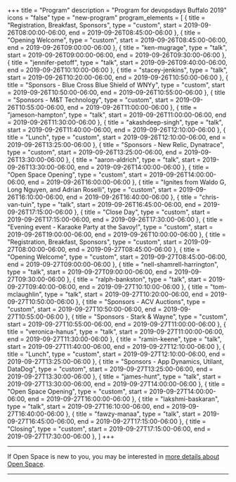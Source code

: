 +++
title = "Program"
description = "Program for devopsdays Buffalo 2019"
icons = "false"
type = "new-program"
program_elements = [
    { title = "Registration, Breakfast, Sponsors", type = "custom", start = 2019-09-26T08:00:00-06:00, end = 2019-09-26T08:45:00-06:00 },
    { title = "Opening Welcome", type = "custom", start = 2019-09-26T08:45:00-06:00, end = 2019-09-26T09:00:00-06:00 },
    { title = "ken-mugrage", type = "talk", start = 2019-09-26T09:00:00-06:00, end = 2019-09-26T09:30:00-06:00 },
    { title = "jennifer-petoff", type = "talk", start = 2019-09-26T09:40:00-06:00, end = 2019-09-26T10:10:00-06:00 },
    { title = "stacey-jenkins", type = "talk", start = 2019-09-26T10:20:00-06:00, end = 2019-09-26T10:50:00-06:00 },
    { title = "Sponsors - Blue Cross Blue Shield of WNYy", type = "custom", start = 2019-09-26T10:50:00-06:00, end = 2019-09-26T10:55:00-06:00 },
    { title = "Sponsors - M&T Technology", type = "custom", start = 2019-09-26T10:55:00-06:00, end = 2019-09-26T11:00:00-06:00 },
    { title = "jameson-hampton", type = "talk", start = 2019-09-26T11:00:00-06:00, end = 2019-09-26T11:30:00-06:00 },
    { title = "akashdeep-singh", type = "talk", start = 2019-09-26T11:40:00-06:00, end = 2019-09-26T12:10:00-06:00 },
    { title = "Lunch", type = "custom", start = 2019-09-26T12:10:00-06:00, end = 2019-09-26T13:25:00-06:00 },
    { title = "Sponsors - New Relic, Dynatrace", type = "custom", start = 2019-09-26T13:25:00-06:00, end = 2019-09-26T13:30:00-06:00 },
    { title = "aaron-aldrich", type = "talk", start = 2019-09-26T13:30:00-06:00, end = 2019-09-26T14:00:00-06:00 },
    { title = "Open Space Opening", type = "custom", start = 2019-09-26T14:00:00-06:00, end = 2019-09-26T16:00:00-06:00 },
    { title = "Ignites from Waldo G, Long Nguyen, and Adrian Roselli", type = "custom", start = 2019-09-26T16:10:00-06:00, end = 2019-09-26T16:40:00-06:00 },
    { title = "chris-van-tuin", type = "talk", start = 2019-09-26T16:45:00-06:00, end = 2019-09-26T17:15:00-06:00 },
    { title = "Close Day", type = "custom", start = 2019-09-26T17:15:00-06:00, end = 2019-09-26T17:30:00-06:00 },
    { title = "Evening event - Karaoke Party at the Savoy!", type = "custom", start = 2019-09-26T19:00:00-06:00, end = 2019-09-26T10:00:00-06:00 },
    { title = "Registration, Breakfast, Sponsors", type = "custom", start = 2019-09-27T08:00:00-06:00, end = 2019-09-27T08:45:00-06:00 },
    { title = "Opening Welcome", type = "custom", start = 2019-09-27T08:45:00-06:00, end = 2019-09-27T09:00:00-06:00 },
    { title = "nell-shamrell-harrington", type = "talk", start = 2019-09-27T09:00:00-06:00, end = 2019-09-27T09:30:00-06:00 },
    { title = "ralph-bankston", type = "talk", start = 2019-09-27T09:40:00-06:00, end = 2019-09-27T10:10:00-06:00 },
    { title = "tom-mclaughlin", type = "talk", start = 2019-09-27T10:20:00-06:00, end = 2019-09-27T10:50:00-06:00 },
    { title = "Sponsors - ACV Auctions", type = "custom", start = 2019-09-27T10:50:00-06:00, end = 2019-09-27T10:55:00-06:00 },
    { title = "Sponsors - Stark & Wayne", type = "custom", start = 2019-09-27T10:55:00-06:00, end = 2019-09-27T11:00:00-06:00 },
    { title = "veronica-hanus", type = "talk", start = 2019-09-27T11:00:00-06:00, end = 2019-09-27T11:30:00-06:00 },
    { title = "ramin-keene", type = "talk", start = 2019-09-27T11:40:00-06:00, end = 2019-09-27T12:10:00-06:00 },
    { title = "Lunch", type = "custom", start = 2019-09-27T12:10:00-06:00, end = 2019-09-27T13:25:00-06:00 },
    { title = "Sponsors - App Dynamics, Utilant, DataDog", type = "custom", start = 2019-09-27T13:25:00-06:00, end = 2019-09-27T13:30:00-06:00 },
    { title = "james-hunt", type = "talk", start = 2019-09-27T13:30:00-06:00, end = 2019-09-27T14:00:00-06:00 },
    { title = "Open Space Opening", type = "custom", start = 2019-09-27T14:00:00-06:00, end = 2019-09-27T16:00:00-06:00 },
    { title = "lakshmi-baskaran", type = "talk", start = 2019-09-27T16:10:00-06:00, end = 2019-09-27T16:40:00-06:00 },
    { title = "fawzy-manaa", type = "talk", start = 2019-09-27T16:45:00-06:00, end = 2019-09-27T17:15:00-06:00 },
    { title = "Closing", type = "custom", start = 2019-09-27T17:15:00-06:00, end = 2019-09-27T17:30:00-06:00 },
]
+++
<div class = "row">
  <div class = "col">
    <hr />
    If Open Space is new to you, you may be interested in <a href="/pages/open-space-format">more details about Open Space</a>.
    <hr />
  </div>
</div>
